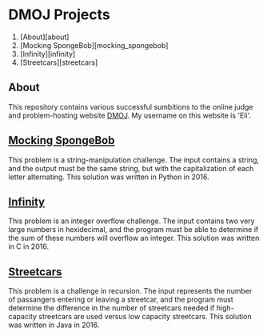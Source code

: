 # DMOJ Projects

1. [About][about]
2. [Mocking SpongeBob][mocking_spongebob]
3. [Infinity][infinity]
4. [Streetcars][streetcars]

## About

This repository contains various successful sumbitions to the online judge and problem-hosting website [DMOJ](https://dmoj.ca/). My username on this website is 'Eli'.

## [Mocking SpongeBob](https://dmoj.ca/problem/mockingspongebob)

This problem is a string-manipulation challenge. The input contains a string, and the output must be the same string, but with the capitalization of each letter alternating.
This solution was written in Python in 2016.

## [Infinity](https://dmoj.ca/problem/infinity)

This problem is an integer overflow challenge. The input contains two very large numbers in hexidecimal, and the program must be able to determine if the sum of these numbers will overflow an integer.
This solution was written in C in 2016.

## [Streetcars](https://dmoj.ca/problem/dmopc14c6p3)

This problem is a challenge in recursion. The input represents the number of passangers entering or leaving a streetcar, and the program must determine the difference in the number of streetcars needed if high-capacity streetcars are used versus low capacity streetcars.
This solution was written in Java in 2016.